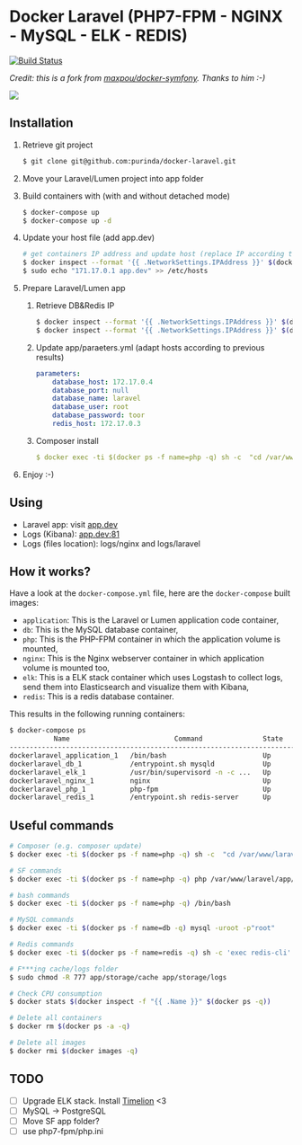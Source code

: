 # Docker Laravel (PHP7-FPM - NGINX - MySQL - ELK - REDIS)

[![Build Status](https://travis-ci.org/purinda/docker-laravel.svg?branch=master)](https://travis-ci.org/purinda/docker-laravel)

*Credit: this is a fork from [maxpou/docker-symfony](https://github.com/maxpou/docker-symfony). Thanks to him :-)*

![](http://www.maxpou.fr/images/articles/symfony-docker/schema.png)

## Installation

1. Retrieve git project

    ```bash
    $ git clone git@github.com:purinda/docker-laravel.git
    ```

2. Move your Laravel/Lumen project into app folder
3. Build containers with (with and without detached mode)

    ```bash
    $ docker-compose up
    $ docker-compose up -d
    ```

4. Update your host file (add app.dev)

    ```bash
    # get containers IP address and update host (replace IP according to your configuration)
    $ docker inspect --format '{{ .NetworkSettings.IPAddress }}' $(docker ps -f name=nginx -q)
    $ sudo echo "171.17.0.1 app.dev" >> /etc/hosts
    ```

5. Prepare Laravel/Lumen app
    1. Retrieve DB&Redis IP

        ```bash
        $ docker inspect --format '{{ .NetworkSettings.IPAddress }}' $(docker ps -f name=db -q)
        $ docker inspect --format '{{ .NetworkSettings.IPAddress }}' $(docker ps -f name=redis -q)
        ```

    2. Update app/paraeters.yml (adapt hosts according to previous results)

        ```yml
        parameters:
            database_host: 172.17.0.4
            database_port: null
            database_name: laravel
            database_user: root
            database_password: toor
            redis_host: 172.17.0.3
        ```

    3. Composer install

        ```yml
        $ docker exec -ti $(docker ps -f name=php -q) sh -c  "cd /var/www/laravel/ && composer install"
        ```

6. Enjoy :-)

## Using

* Laravel app: visit [app.dev](http://app.dev)  
* Logs (Kibana): [app.dev:81](http://app.dev:81)
* Logs (files location): logs/nginx and logs/laravel

## How it works?

Have a look at the `docker-compose.yml` file, here are the `docker-compose` built images:

* `application`: This is the Laravel or Lumen application code container,
* `db`: This is the MySQL database container,
* `php`: This is the PHP-FPM container in which the application volume is mounted,
* `nginx`: This is the Nginx webserver container in which application volume is mounted too,
* `elk`: This is a ELK stack container which uses Logstash to collect logs, send them into Elasticsearch and visualize them with Kibana,
* `redis`: This is a redis database container.

This results in the following running containers:

```bash
$ docker-compose ps
           Name                          Command               State              Ports            
--------------------------------------------------------------------------------------------------
dockerlaravel_application_1   /bin/bash                        Up                                  
dockerlaravel_db_1            /entrypoint.sh mysqld            Up      0.0.0.0:3306->3306/tcp      
dockerlaravel_elk_1           /usr/bin/supervisord -n -c ...   Up      0.0.0.0:81->80/tcp          
dockerlaravel_nginx_1         nginx                            Up      443/tcp, 0.0.0.0:80->80/tcp
dockerlaravel_php_1           php-fpm                          Up      0.0.0.0:9000->9000/tcp      
dockerlaravel_redis_1         /entrypoint.sh redis-server      Up      0.0.0.0:6379->6379/tcp      
```

## Useful commands

```bash
# Composer (e.g. composer update)
$ docker exec -ti $(docker ps -f name=php -q) sh -c  "cd /var/www/laravel/ && composer update"

# SF commands
$ docker exec -ti $(docker ps -f name=php -q) php /var/www/laravel/app/console cache:clear

# bash commands
$ docker exec -ti $(docker ps -f name=php -q) /bin/bash

# MySQL commands
$ docker exec -ti $(docker ps -f name=db -q) mysql -uroot -p"root"

# Redis commands
$ docker exec -ti $(docker ps -f name=redis -q) sh -c 'exec redis-cli'

# F***ing cache/logs folder
$ sudo chmod -R 777 app/storage/cache app/storage/logs

# Check CPU consumption
$ docker stats $(docker inspect -f "{{ .Name }}" $(docker ps -q))

# Delete all containers
$ docker rm $(docker ps -a -q)

# Delete all images
$ docker rmi $(docker images -q)
```


## TODO

- [ ] Upgrade ELK stack. Install [Timelion](https://github.com/elastic/timelion) <3
- [ ] MySQL -> PostgreSQL
- [ ] Move SF app folder?
- [ ] use php7-fpm/php.ini
